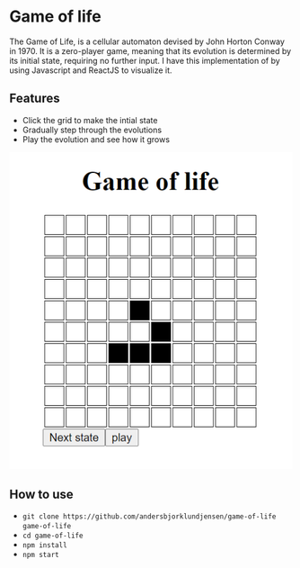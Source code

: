 # Game of life
The Game of Life, is a cellular automaton devised by John Horton Conway in 1970. It is a zero-player game, meaning that its evolution is determined by its initial state, requiring no further input. 
I have this implementation of by using Javascript and ReactJS to visualize it. 

## Features
- Click the grid to make the intial state
- Gradually step through the evolutions
- Play the evolution and see how it grows

![](screenshot.png)

## How to use
- ```git clone https://github.com/andersbjorklundjensen/game-of-life game-of-life```
- ```cd game-of-life```
- ```npm install```
- ```npm start```